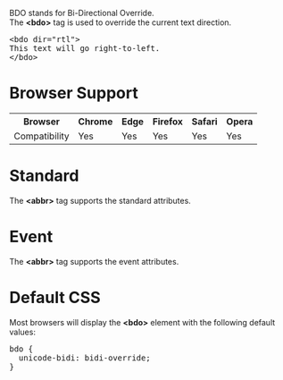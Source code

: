 BDO stands for Bi-Directional Override.
<br>
The <b>&lt;bdo&gt;</b> tag is used to override the current text direction.
<pre>
&lt;bdo dir="rtl"&gt;
This text will go right-to-left.
&lt;/bdo&gt;
</pre>
<h1>Browser Support</h1>
<table class="ws-table-all notranslate">
  <tr>
    <th>Browser</th>
    <th>Chrome</th>
    <th>Edge</th>
    <th>Firefox</th>
    <th>Safari</th>
    <th>Opera</th>
  </tr>
  <tr>
    <td>Compatibility</td>
    <td>Yes</td>
    <td>Yes</td>
    <td>Yes</td>
    <td>Yes</td>
    <td>Yes</td>
  </tr>
</table>
<h1>Standard</h1>
The <b>&lt;abbr&gt;</b> tag supports the standard attributes.
<h1>Event</h1>
The <b>&lt;abbr&gt;</b> tag supports the event attributes.
<h1>Default CSS</h1>
Most browsers will display the <b>&lt;bdo&gt;</b> element with the following default values:
<pre>
bdo {
  unicode-bidi: bidi-override;
}
</pre>
